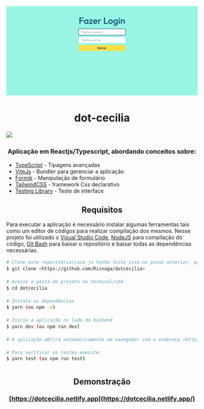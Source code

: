 <div align="center">
<img src="./cover.jpg" />
</div>

<div align="center">

# dot-cecilia

</div>

<img src="https://img.shields.io/github/license/Ricnaga/dotcecilia?style=for-the-badge"/>

### <div align="center"> Aplicação em Reactjs/Typescript, abordando conceitos sobre: </div>

- [TypeScript](https://www.typescriptlang.org/) - Tipagens avançadas
- [ViteJs](https://vitejs.dev/) - Bundler para gerenciar a aplicação
- [Formik](https://formik.org/docs/overview/) - Manipulação de formulário
- [TailwindCSS](https://tailwindcss.com/) - framework Css declarativo
- [Testing Library](https://testing-library.com/) - Teste de interface

## <div align="center">Requisitos</div>

Para executar a aplicação é necessário instalar algumas ferramentas tais como um editor de códigos para realizar compilação dos mesmos. Nesse projeto foi utilizado o [Visual Studio Code](https://code.visualstudio.com/), [NodeJS](https://nodejs.org/en/) para compilação do código, [Git Bash](https://gitforwindows.org/) para baixar o repositório e baixar todas as dependências necessárias.

```bash
# Clone este repositório(caso ja tenha feito isso no passo anterior, pule para o próximo comando)
$ git clone <https://github.com/Ricnaga/dotcecilia>

# Acesse a pasta do projeto no terminal/cmd
$ cd dotcecilia

# Instale as dependências
$ yarn (ou npm -i)

# Inicie a aplicação no lado do backend
$ yarn dev (ou npm run dev)

# A aplicação abrirá automaticamente um navegador com o endereço <http://localhost:3000>

# Para verificar os testes execute:
$ yarn test (ou npm run test)
```

#

## <div align="center">Demonstração</div>

### <div align="center"> [https://dotcecilia.netlify.app](https://dotcecilia.netlify.app/)</div>
